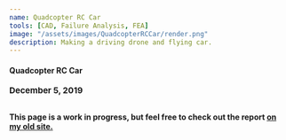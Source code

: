 ```yaml
---
name: Quadcopter RC Car
tools: [CAD, Failure Analysis, FEA]
image: "/assets/images/QuadcopterRCCar/render.png"
description: Making a driving drone and flying car.
---
```


#### <b>Quadcopter RC Car<b>
<p style="font-size:15px; padding: 0 0 1em 0;">December 5, 2019</p>


This page is a work in progress, but feel free to check out the report 
<a href="https://sites.google.com/vanderbilt.edu/mqg/projects/quadcopter-rc-car" target="_blank">on my old site.</a>
